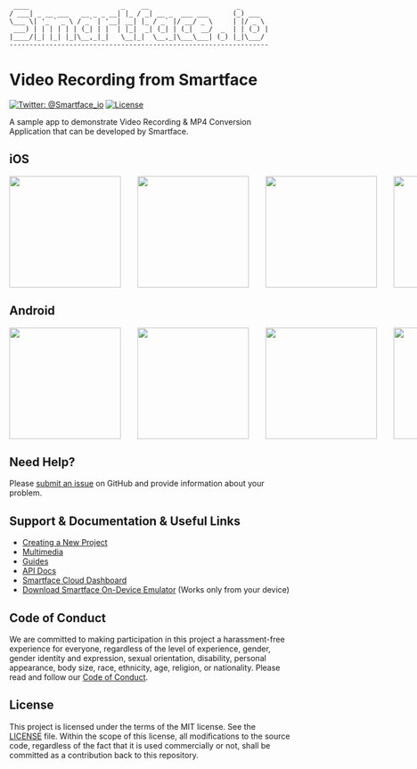 
     ____                       _    __                      _       
    / ___| _ __ ___   __ _ _ __| |_ / _| __ _  ___ ___      (_) ___  
    \___ \| '_ ` _ \ / _` | '__| __| |_ / _` |/ __/ _ \     | |/ _ \ 
     ___) | | | | | | (_| | |  | |_|  _| (_| | (_|  __/  _  | | (_) |
    |____/|_| |_| |_|\__,_|_|   \__|_|  \__,_|\___\___| (_) |_|\___/ 
    -----------------------------------------------------------------

# Video Recording from Smartface
[![Twitter: @Smartface_io](https://img.shields.io/badge/contact-@Smartface_io-blue.svg?style=flat)](https://twitter.com/smartface_io)
[![License](https://img.shields.io/badge/license-MIT-green.svg?style=flat)](https://github.com/smartface/sample-video-quality/blob/master/LICENSE)

A sample app to demonstrate Video Recording & MP4 Conversion Application that can be developed by Smartface.

## iOS
<div style="display:flex;">
<img width=200 src="https://user-images.githubusercontent.com/25839586/117663879-cf461c80-b1a9-11eb-913f-81d936b37f81.png">
<img width=200 src="https://user-images.githubusercontent.com/25839586/117663876-cead8600-b1a9-11eb-97e7-e077a41c8d6a.png" hspace="30">
<img width=200 src="https://user-images.githubusercontent.com/25839586/117663873-ce14ef80-b1a9-11eb-89c7-b5b084941172.png">
<img width=200 src="https://user-images.githubusercontent.com/25839586/117663849-c9e8d200-b1a9-11eb-896a-ff3f178c790c.png" hspace="30">
</div>

## Android
<div style="display:flex;">
<img width=200 src="https://user-images.githubusercontent.com/25839586/117663890-d10fe000-b1a9-11eb-8237-069de734396f.png">
<img width=200 src="https://user-images.githubusercontent.com/25839586/117663886-cfdeb300-b1a9-11eb-80c1-1e6ee8b62d01.png" hspace="30">
<img width=200 src="https://user-images.githubusercontent.com/25839586/117663888-d0774980-b1a9-11eb-841d-c451f864d803.png">
<img width=200 src="https://user-images.githubusercontent.com/25839586/117663883-cfdeb300-b1a9-11eb-8342-15bff7d4da7b.png" hspace="30">
</div>

## Need Help?

Please [submit an issue](https://github.com/smartface/sample-video-quality/issues) on GitHub and provide information about your problem.

## Support & Documentation & Useful Links
- [Creating a New Project](https://docs.smartface.io/smartface-cloud-development/creating-a-new-project)
- [Multimedia](https://docs.smartface.io/smartface-native-framework/device/multimedia)
- [Guides](https://developer.smartface.io)
- [API Docs](http://ref.smartface.io)
- [Smartface Cloud Dashboard](https://cloud.smartface.io)
- [Download Smartface On-Device Emulator](https://smf.to/app) (Works only from your device)

## Code of Conduct
We are committed to making participation in this project a harassment-free experience for everyone, regardless of the level of experience, gender, gender identity and expression, sexual orientation, disability, personal appearance, body size, race, ethnicity, age, religion, or nationality.
Please read and follow our [Code of Conduct](https://github.com/smartface/sample-video-quality/blob/master/CODE_OF_CONDUCT.md).

## License

This project is licensed under the terms of the MIT license. See the [LICENSE](LICENSE) file. Within the scope of this license, all modifications to the source code, regardless of the fact that it is used commercially or not, shall be committed as a contribution back to this repository.
